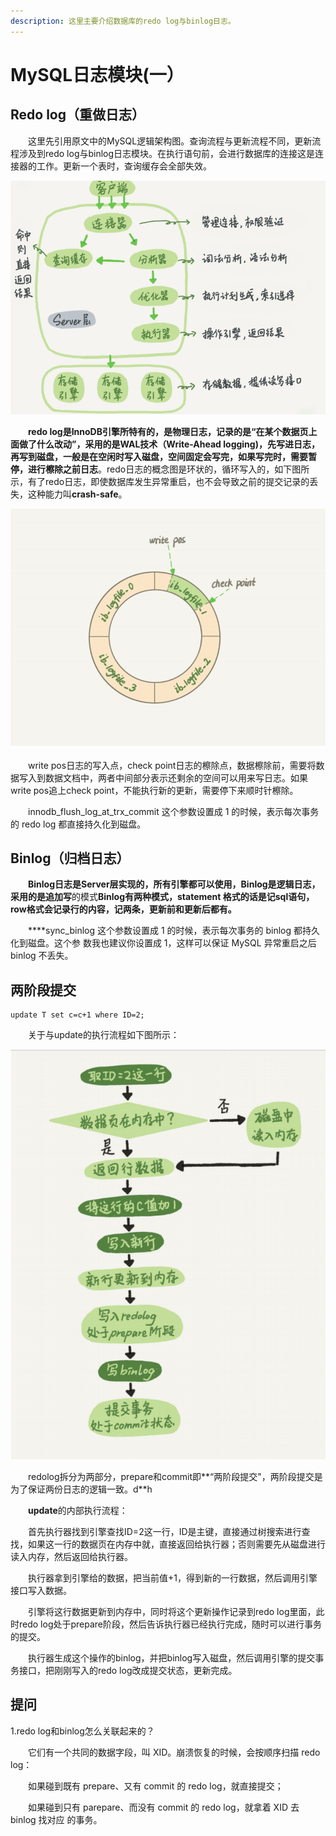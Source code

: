 ```yaml
---
description: 这里主要介绍数据库的redo log与binlog日志。
---
```


# MySQL日志模块\(一）

## Redo log（重做日志）

　　这里先引用原文中的MySQL逻辑架构图。查询流程与更新流程不同，更新流程涉及到redo log与binlog日志模块。在执行语句前，会进行数据库的连接这是连接器的工作。更新一个表时，查询缓存会全部失效。

![MySQL&#x903B;&#x8F91;&#x67B6;&#x6784;&#x56FE;](../.gitbook/assets/image%20%2830%29.png)

　　**redo log是InnoDB引擎所特有的，是物理日志，记录的是“在某个数据页上面做了什么改动”，采用的是WAL技术（Write-Ahead logging\)，先写进日志，再写到磁盘，一般是在空闲时写入磁盘，空间固定会写完，如果写完时，需要暂停，进行檫除之前日志**。redo日志的概念图是环状的，循环写入的，如下图所示，有了redo日志，即使数据库发生异常重启，也不会导致之前的提交记录的丢失，这种能力叫**crash-safe**。

![](../.gitbook/assets/image%20%286%29.png)

　　write pos日志的写入点，check point日志的檫除点，数据檫除前，需要将数据写入到数据文档中，两者中间部分表示还剩余的空间可以用来写日志。如果write pos追上check point，不能执行新的更新，需要停下来顺时针檫除。

　　innodb\_flush\_log\_at\_trx\_commit 这个参数设置成 1 的时候，表示每次事务的 redo log 都直接持久化到磁盘。

## Binlog（归档日志）

　　**Binlog日志是Server层实现的，所有引擎都可以使用，Binlog是逻辑日志，**采用的是**追加写**的模式**Binlog有两种模式，statement 格式的话是记sql语句， row格式会记录行的内容，记两条，更新前和更新后都有。**

　　****sync\_binlog 这个参数设置成 1 的时候，表示每次事务的 binlog 都持久化到磁盘。这个参 数我也建议你设置成 1，这样可以保证 MySQL 异常重启之后 binlog 不丢失。

## 两阶段提交

```text
update T set c=c+1 where ID=2;
```

　　关于与update的执行流程如下图所示：

![update&#x6267;&#x884C;&#x6D41;&#x7A0B;](../.gitbook/assets/image%20%2818%29.png)

　　redolog拆分为两部分，prepare和commit即**“两阶段提交"，两阶段提交是为了保证两份日志的逻辑一致。d**h

　　**update**的内部执行流程：

　　首先执行器找到引擎查找ID=2这一行，ID是主键，直接通过树搜索进行查找，如果这一行的数据页在内存中就，直接返回给执行器；否则需要先从磁盘进行读入内存，然后返回给执行器。

　　执行器拿到引擎给的数据，把当前值+1，得到新的一行数据，然后调用引擎接口写入数据。

　　引擎将这行数据更新到内存中，同时将这个更新操作记录到redo log里面，此时redo log处于prepare阶段，然后告诉执行器已经执行完成，随时可以进行事务的提交。

　　执行器生成这个操作的binlog，并把binlog写入磁盘，然后调用引擎的提交事务接口，把刚刚写入的redo log改成提交状态，更新完成。

## 提问

1.redo log和binlog怎么关联起来的？

　　它们有一个共同的数据字段，叫 XID。崩溃恢复的时候，会按顺序扫描 redo log：

　　如果碰到既有 prepare、又有 commit 的 redo log，就直接提交；

　　如果碰到只有 parepare、而没有 commit 的 redo log，就拿着 XID 去 binlog 找对应 的事务。



